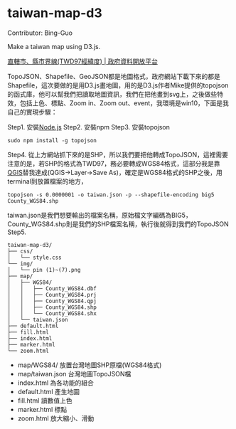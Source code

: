 # taiwan-map-d3
Contributor: Bing-Guo

Make a taiwan map using D3.js.

[直轄市、縣市界線(TWD97經緯度) | 政府資料開放平台](http://data.gov.tw/node/7442)

TopoJSON、Shapefile、GeoJSON都是地圖格式，政府網站下載下來的都是Shapefile，這次要做的是用D3.js畫地圖，用的是D3.js作者Mike提供的topojson的函式庫，他可以幫我們把讀取地圖資訊，我們在把他畫到svg上，之後做些特效，包括上色、標點、Zoom in、Zoom out、event，我環境是win10，下面是我自己的實現步驟：

Step1. 安裝[Node.js](https://nodejs.org/en/)
Step2. 安裝npm
Step3. 安裝topojson
```
sudo npm install -g topojson
```
Step4. 從上方網站抓下來的是SHP，所以我們要把他轉成TopoJSON，這裡需要注意的是，若SHP的格式為TWD97，務必要轉成WGS84格式，這部分我是靠[QGIS](http://www.qgis.org/en/site/)替我達成(QGIS->Layer->Save As)，確定是WGS84格式的SHP之後，用terminal到放置檔案的地方，
```
topojson -s 0.0000001 -o taiwan.json -p --shapefile-encoding big5 County_WGS84.shp
```
taiwan.json是我們想要輸出的檔案名稱，原始檔文字編碼為BIG5，County_WGS84.shp則是我們的SHP檔案名稱，執行後就得到我們的TopoJSON
Step5. 
```
taiwan-map-d3/
├── css/
│   └── style.css
└── img/
│   └── pin (1)~(7).png
├── map/
│   ├── WGS84/
│   │   ├── County_WGS84.dbf
│   │   ├── County_WGS84.prj
│   │   ├── County_WGS84.qpj
│   │   ├── County_WGS84.shp
│   │   └── County_WGS84.shx
│   └── taiwan.json
├── default.html
├── fill.html
├── index.html
├── marker.html
└── zoom.html
```
* map/WGS84/ 放置台灣地圖SHP原檔(WGS84格式)
* map/taiwan.json 台灣地圖TopoJSON檔
* index.html 為各功能的組合
* default.html 產生地圖
* fill.html 讀數值上色
* marker.html 標點
* zoom.html 放大縮小、滑動











